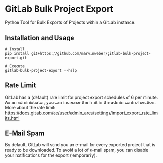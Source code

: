 # GitLab Bulk Project Export
Python Tool for Bulk Exports of Projects within a GitLab instance.


## Installation and Usage
```shell
# Install
pip install git+https://github.com/marvinweber/gitlab-bulk-project-export.git

# Execute
gitlab-bulk-project-export --help
```

## Rate Limit
GitLab has a (default) rate limit for project export schedules of 6 per minute.
As an administrator, you can increase the limit in the admin control section.  
More about the rate limit: https://docs.gitlab.com/ee/user/admin_area/settings/import_export_rate_limits.html

## E-Mail Spam
By default, GitLab will send you an e-mail for every exported project that is
ready to be downloaded. To avoid a lot of e-mail spam, you can disable your
notifications for the export (temporarily).
